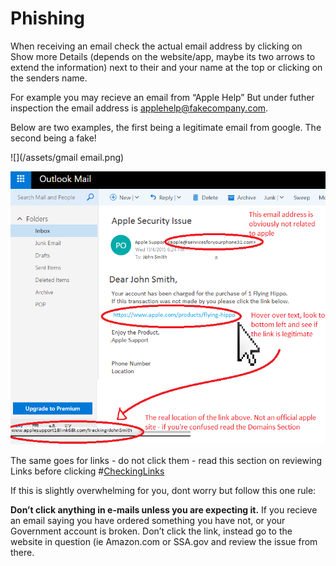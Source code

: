 # Phishing

When receiving an email check the actual email address by clicking on Show more Details \(depends on the website/app, maybe its two arrows to extend the information\) next to their and your name at the top or clicking on the senders name.

For example you may recieve an email from “Apple Help” But under futher inspection the email address is applehelp@fakecompany.com. 

Below are two examples, the first being a legitimate email from google. The second being a fake!

![](/assets/gmail email.png)

![](/assets/hotmail.png)

The same goes for links - do not click them - read this section on reviewing Links before clicking \#[CheckingLinks](/checking-links.md)

If this is slightly overwhelming for you, dont worry but follow this one rule:

**Don’t click anything in e-mails unless you are expecting it.** If you recieve an email saying you have ordered something you have not, or your Government account is broken. Don’t click the link, instead go to the website in question \(ie Amazon.com or SSA.gov and review the issue from there.

